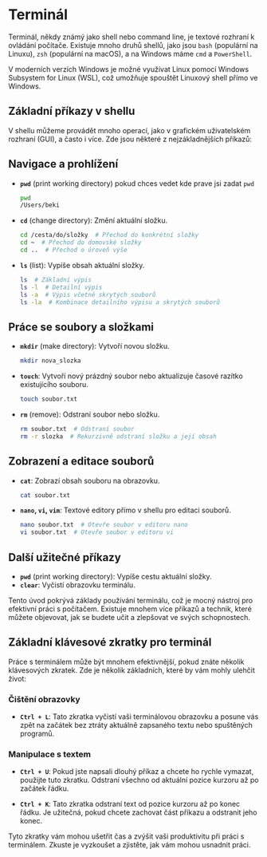 # Terminál

Terminál, někdy známý jako shell nebo command line, je textové rozhraní k ovládání počítače. Existuje mnoho druhů shellů, jako jsou `bash` (populární na Linuxu), `zsh` (populární na macOS), a na Windows máme `cmd` a `PowerShell`.

V moderních verzích Windows je možné využívat Linux pomocí Windows Subsystem for Linux (WSL), což umožňuje spouštět Linuxový shell přímo ve Windows.

## Základní příkazy v shellu

V shellu můžeme provádět mnoho operací, jako v grafickém uživatelském rozhraní (GUI), a často i více. Zde jsou některé z nejzákladnějších příkazů:

## Navigace a prohlížení

- **`pwd`** (print working directory) pokud chces vedet kde prave jsi zadat `pwd`

  ```bash
  pwd
  /Users/beki
  ```

- **`cd`** (change directory): Změní aktuální složku.

  ```bash
  cd /cesta/do/složky  # Přechod do konkrétní složky
  cd ~  # Přechod do domovské složky
  cd ..  # Přechod o úroveň výše
  ```

- **`ls`** (list): Vypíše obsah aktuální složky.

  ```bash
  ls  # Základní výpis
  ls -l  # Detailní výpis
  ls -a  # Výpis včetně skrytých souborů
  ls -la  # Kombinace detailního výpisu a skrytých souborů
  ```

## Práce se soubory a složkami

- **`mkdir`** (make directory): Vytvoří novou složku.

  ```bash
  mkdir nova_slozka
  ```

- **`touch`**: Vytvoří nový prázdný soubor nebo aktualizuje časové razítko existujícího souboru.

  ```bash
  touch soubor.txt
  ```

- **`rm`** (remove): Odstraní soubor nebo složku.

  ```bash
  rm soubor.txt  # Odstraní soubor
  rm -r slozka  # Rekurzivně odstraní složku a její obsah
  ```

## Zobrazení a editace souborů

- **`cat`**: Zobrazí obsah souboru na obrazovku.

  ```bash
  cat soubor.txt
  ```

- **`nano`, `vi`, `vim`**: Textové editory přímo v shellu pro editaci souborů.

  ```bash
  nano soubor.txt  # Otevře soubor v editoru nano
  vi soubor.txt  # Otevře soubor v editoru vi
  ```

## Další užitečné příkazy

- **`pwd`** (print working directory): Vypíše cestu aktuální složky.
- **`clear`**: Vyčistí obrazovku terminálu.

Tento úvod pokrývá základy používání terminálu, což je mocný nástroj pro efektivní práci s počítačem. Existuje mnohem více příkazů a technik, které můžete objevovat, jak se budete učit a zlepšovat ve svých schopnostech.

## Základní klávesové zkratky pro terminál

Práce s terminálem může být mnohem efektivnější, pokud znáte několik klávesových zkratek. Zde je několik základních, které by vám mohly ulehčit život:

### Čištění obrazovky

- **`Ctrl + L`**: Tato zkratka vyčistí vaši terminálovou obrazovku a posune vás zpět na začátek bez ztráty aktuálně zapsaného textu nebo spuštěných programů.

### Manipulace s textem

- **`Ctrl + U`**: Pokud jste napsali dlouhý příkaz a chcete ho rychle vymazat, použijte tuto zkratku. Odstraní všechno od aktuální pozice kurzoru až po začátek řádku.

- **`Ctrl + K`**: Tato zkratka odstraní text od pozice kurzoru až po konec řádku. Je užitečná, pokud chcete zachovat část příkazu a odstranit jeho konec.

Tyto zkratky vám mohou ušetřit čas a zvýšit vaši produktivitu při práci s terminálem. Zkuste je vyzkoušet a zjistěte, jak vám mohou usnadnit práci.

